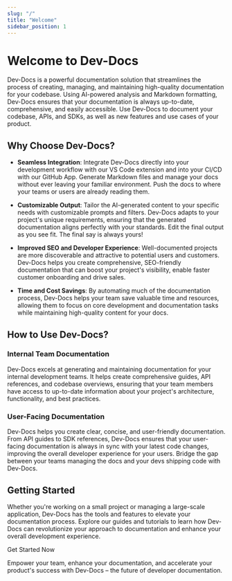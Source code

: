 ```yaml
---
slug: "/"
title: "Welcome"
sidebar_position: 1
---
```




# Welcome to Dev-Docs

Dev-Docs is a powerful documentation solution that streamlines the process of creating, managing, and maintaining high-quality documentation for your codebase. Using AI-powered analysis and Markdown formatting, Dev-Docs ensures that your documentation is always up-to-date, comprehensive, and easily accessible. Use Dev-Docs to document your codebase, APIs, and SDKs, as well as new features and use cases of your product.

## Why Choose Dev-Docs?

* **Seamless Integration**: Integrate Dev-Docs directly into your development workflow with our VS Code extension and into your CI/CD with our GitHub App. Generate Markdown files and manage your docs without ever leaving your familiar environment. Push the docs to where your teams or users are already reading them.

* **Customizable Output**: Tailor the AI-generated content to your specific needs with customizable prompts and filters. Dev-Docs adapts to your project's unique requirements, ensuring that the generated documentation aligns perfectly with your standards. Edit the final output as you see fit. The final say is always yours!

* **Improved SEO and Developer Experience**: Well-documented projects are more discoverable and attractive to potential users and customers. Dev-Docs helps you create comprehensive, SEO-friendly documentation that can boost your project's visibility, enable faster customer onboarding and drive sales.

* **Time and Cost Savings**: By automating much of the documentation process, Dev-Docs helps your team save valuable time and resources, allowing them to focus on core development and documentation tasks while maintaining high-quality content for your docs.

## How to Use Dev-Docs?

### Internal Team Documentation

Dev-Docs excels at generating and maintaining documentation for your internal development teams. It helps create comprehensive guides, API references, and codebase overviews, ensuring that your team members have access to up-to-date information about your project's architecture, functionality, and best practices.

### User-Facing Documentation

Dev-Docs helps you create clear, concise, and user-friendly documentation. From API guides to SDK references, Dev-Docs ensures that your user-facing documentation is always in sync with your latest code changes, improving the overall developer experience for your users. Bridge the gap between your teams managing the docs and your devs shipping code with Dev-Docs.

## Getting Started

Whether you're working on a small project or managing a large-scale application, Dev-Docs has the tools and features to elevate your documentation process. Explore our guides and tutorials to learn how Dev-Docs can revolutionize your approach to documentation and enhance your overall development experience.

Get Started Now

Empower your team, enhance your documentation, and accelerate your product's success with Dev-Docs – the future of developer documentation.
